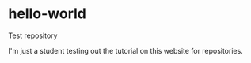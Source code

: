# hello-world
Test repository

I'm just a student testing out the tutorial on this website for repositories.
